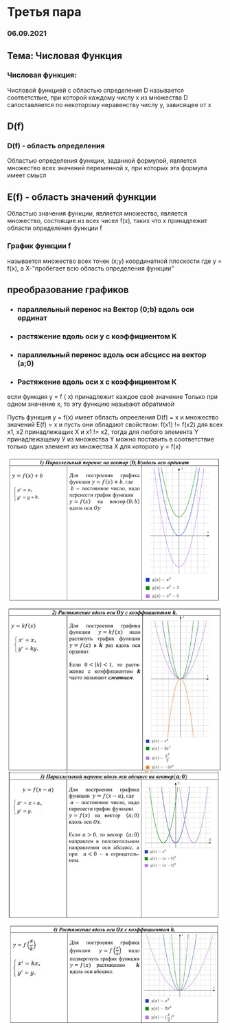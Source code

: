# Третья пара
### 06.09.2021

## Тема: Числовая Функция
### Числовая функция:
Числовой функцией с областью определения D называется соответствие,
при которой каждому числу х из множества D сапоставляется по некоторому
неравенству числу у, зависящее от х

## D(f)
### D(f) - область определения
Областью определения функции, заданной формулой, является множество всех значений переменной х, при которых эта формула имеет смысл

## E(f) - область значений функции
Областью значения функции, является множество, является множество, состоящие из всех чисел f(x), таких что х принадлежит области определения функции f
### График функции f 
называется множество всех точек (х;у) координатной плоскости где у = f(x), а X-"пробегает всю область определения функции"

## преобразование графиков
+ ### параллельный перенос на Вектор (0;b) вдоль оси ординат
+ ### растяжение вдоль оси y с коэффициентом K 
+ ### параллельный перенос вдоль оси абсцисс на вектор (а;0)
+ ### Растяжение вдоль оси х с коэффициентом К

если функция у = f ( x) принадлежит каждое своё значение Только при одном значение х, то эту функцию называют обратимой

Пусть функция у = f(x) имеет область опрееления D(f) = x и множество значений E(f) = x и пусть они обладают свойством: f(x1) != f(x2) для всех х1, х2 принадлежащих Х и х1 != х2,
тогда для любого элемента Y принадлежащему У из множества Y можно поставить в соответствие только один элемент из множества X для которого у = f(x)

![Alt text](https://github.com/SS342/College-Program/blob/main/Математика/3%20пара/image.png)
![Alt text](https://github.com/SS342/College-Program/blob/main/Математика/3%20пара/-V8MtnPLzI8.jpg)
![Alt text](https://github.com/SS342/College-Program/blob/main/Математика/3%20пара/zY7127Nt3Bw.jpg)
![Alt text](https://github.com/SS342/College-Program/blob/main/Математика/3%20пара/QWLt_88NNko.jpg)
